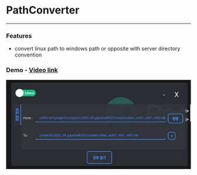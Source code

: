 # PathConverter
---

### Features
- convert linux path to windows path or opposite with server directory convention


### Demo - [Video link](https://youtu.be/CkKg71x9mI0)
![tool_image](./resource/UserGuide.png)